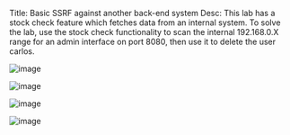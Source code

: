 Title: Basic SSRF against another back-end system
Desc:  This lab has a stock check feature which fetches data from an internal system.
To solve the lab, use the stock check functionality to scan the internal 192.168.0.X range for an admin interface on port 8080, then use it to delete the user carlos. 

![image](https://github.com/user-attachments/assets/00d0a5b5-43ec-4ba1-8454-db8989cc65e4)

![image](https://github.com/user-attachments/assets/3947972d-c5ce-46f1-843f-8996c5097748)

![image](https://github.com/user-attachments/assets/b6177a28-0ea2-4433-a3ef-c5d2d6bf92a9)

![image](https://github.com/user-attachments/assets/1a738366-14aa-4e72-9401-3873b64e107a)


